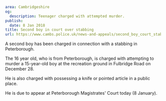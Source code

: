 ```yaml
area: Cambridgeshire
og:
  description: Teenager charged with attempted murder.
publish:
  date: 8 Jan 2018
title: Second boy in court over stabbing
url: https://www.cambs.police.uk/news-and-appeals/second_boy_court_stabbing
```

A second boy has been charged in connection with a stabbing in Peterborough.

The 16 year old, who is from Peterborough, is charged with attempting to murder a 15-year-old boy at the recreation ground in Fulbridge Road on December 28.

He is also charged with possessing a knife or pointed article in a public place.

He is due to appear at Peterborough Magistrates' Court today (8 January).
